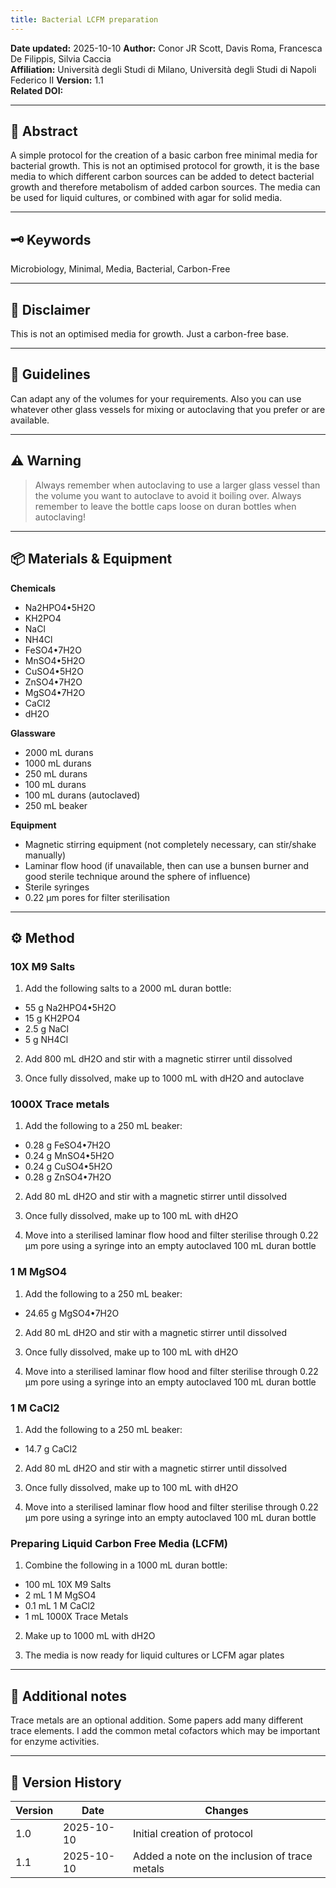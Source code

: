 ```yaml
---
title: Bacterial LCFM preparation
---
```


**Date updated:** 2025-10-10
**Author:** Conor JR Scott, Davis Roma, Francesca De Filippis, Silvia Caccia  
**Affiliation:** Università degli Studi di Milano, Università degli Studi di Napoli Federico II
**Version:** 1.1  
**Related DOI:**  

---

## 🧪 Abstract
A simple protocol for the creation of a basic carbon free minimal media for bacterial growth. This is not an optimised protocol for growth, it is the base media to which different carbon sources can be added to detect bacterial growth and therefore metabolism of added carbon sources. The media can be used for liquid cultures, or combined with agar for solid media.

---

## 🗝️ Keywords

Microbiology, Minimal, Media, Bacterial, Carbon-Free

---

## 📣 Disclaimer

This is not an optimised media for growth. Just a carbon-free base.

---

## 🧭 Guidelines

Can adapt any of the volumes for your requirements. Also you can use whatever other glass vessels for mixing or autoclaving that you prefer or are available.

---

## ⚠️ Warning

> Always remember when autoclaving to use a larger glass vessel than the volume you want to autoclave to avoid it boiling over.
> Always remember to leave the bottle caps loose on duran bottles when autoclaving!

---

## 📦 Materials & Equipment
**Chemicals**
- Na2HPO4•5H2O
- KH2PO4
- NaCl
- NH4Cl
- FeSO4•7H2O
- MnSO4•5H2O
- CuSO4•5H2O
- ZnSO4•7H2O
- MgSO4•7H2O
- CaCl2
- dH2O

**Glassware**
- 2000 mL durans
- 1000 mL durans
- 250 mL durans
- 100 mL durans
- 100 mL durans (autoclaved)
- 250 mL beaker

**Equipment**
- Magnetic stirring equipment (not completely necessary, can stir/shake manually)
- Laminar flow hood (if unavailable, then can use a bunsen burner and good sterile technique around the sphere of influence)
- Sterile syringes
- 0.22 μm pores for filter sterilisation

---

## ⚙️ Method

### 10X M9 Salts
1. Add the following salts to a 2000 mL duran bottle:
  - 55 g Na2HPO4•5H2O
  - 15 g KH2PO4
  - 2.5 g NaCl
  - 5 g NH4Cl

2. Add 800 mL dH2O and stir with a magnetic stirrer until dissolved

3. Once fully dissolved, make up to 1000 mL with dH2O and autoclave

### 1000X Trace metals

1. Add the following to a 250 mL beaker:
  - 0.28 g FeSO4•7H2O
  - 0.24 g MnSO4•5H2O
  - 0.24 g CuSO4•5H2O
  - 0.28 g ZnSO4•7H2O

2. Add 80 mL dH2O and stir with a magnetic stirrer until dissolved

3. Once fully dissolved, make up to 100 mL with dH2O

4. Move into a sterilised laminar flow hood and filter sterilise through 0.22 μm pore using a syringe into an empty autoclaved 100 mL duran bottle

### 1 M MgSO4

1. Add the following to a 250 mL beaker:
  - 24.65 g MgSO4•7H2O

2. Add 80 mL dH2O and stir with a magnetic stirrer until dissolved

3. Once fully dissolved, make up to 100 mL with dH2O

4. Move into a sterilised laminar flow hood and filter sterilise through 0.22 μm pore using a syringe into an empty autoclaved 100 mL duran bottle

### 1 M CaCl2

1. Add the following to a 250 mL beaker:
  - 14.7 g CaCl2

2. Add 80 mL dH2O and stir with a magnetic stirrer until dissolved

3. Once fully dissolved, make up to 100 mL with dH2O

4. Move into a sterilised laminar flow hood and filter sterilise through 0.22 μm pore using a syringe into an empty autoclaved 100 mL duran bottle

### Preparing Liquid Carbon Free Media (LCFM)

1. Combine the following in a 1000 mL duran bottle:
  - 100 mL 10X M9 Salts
  - 2 mL 1 M MgSO4
  - 0.1 mL 1 M CaCl2
  - 1 mL 1000X Trace Metals

2. Make up to 1000 mL with dH2O

3. The media is now ready for liquid cultures or LCFM agar plates

---

## 🧾 Additional notes
Trace metals are an optional addition. Some papers add many different trace elements. I add the common metal cofactors which may be important for enzyme activities.

---

## 🧠 Version History

| Version | Date | Changes |
|----------|------|----------|
| 1.0 | 2025-10-10 | Initial creation of protocol |
| 1.1 | 2025-10-10 | Added a note on the inclusion of trace metals |
